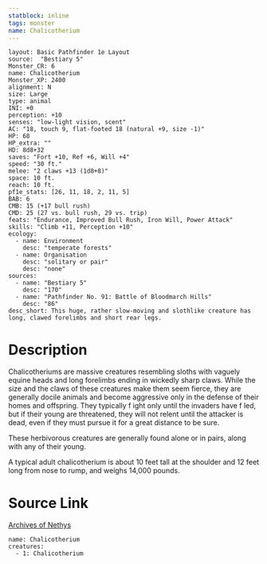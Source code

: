 ```yaml
---
statblock: inline
tags: monster
name: Chalicotherium
---
```

```statblock
layout: Basic Pathfinder 1e Layout
source:  "Bestiary 5"
Monster_CR: 6
name: Chalicotherium
Monster_XP: 2400
alignment: N
size: Large
type: animal
INI: +0
perception: +10
senses: "low-light vision, scent"
AC: "18, touch 9, flat-footed 18 (natural +9, size -1)"
HP: 68
HP_extra: ""
HD: 8d8+32
saves: "Fort +10, Ref +6, Will +4"
speed: "30 ft."
melee: "2 claws +13 (1d8+8)"
space: 10 ft.
reach: 10 ft.
pf1e_stats: [26, 11, 18, 2, 11, 5]
BAB: 6
CMB: 15 (+17 bull rush)
CMD: 25 (27 vs. bull rush, 29 vs. trip)
feats: "Endurance, Improved Bull Rush, Iron Will, Power Attack"
skills: "Climb +11, Perception +10"
ecology:
  - name: Environment
    desc: "temperate forests"
  - name: Organisation
    desc: "solitary or pair"
    desc: "none"
sources:
  - name: "Bestiary 5"
    desc: "170"
  - name: "Pathfinder No. 91: Battle of Bloodmarch Hills"
    desc: "86"
desc_short: This huge, rather slow-moving and slothlike creature has long, clawed forelimbs and short rear legs.
```
# Description
Chalicotheriums are massive creatures resembling sloths with vaguely equine heads and long forelimbs ending in wickedly sharp claws. While the size and the claws of these creatures make them seem fierce, they are generally docile animals and become aggressive only in the defense of their homes and offspring. They typically f ight only until the invaders have f led, but if their young are threatened, they will not relent until the attacker is dead, even if they must pursue it for a great distance to be sure.

 These herbivorous creatures are generally found alone or in pairs, along with any of their young.

 A typical adult chalicotherium is about 10 feet tall at the shoulder and 12 feet long from nose to rump, and weighs 14,000 pounds.
# Source Link
[Archives of Nethys](https://aonprd.com/MonsterDisplay.aspx?ItemName=Chalicotherium)
```encounter-table
name: Chalicotherium
creatures:
  - 1: Chalicotherium
```
